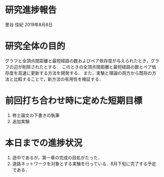 研究進捗報告
================
里谷 佳紀
2019年8月8日

# 研究全体の目的

グラフと全頂点間距離と最短経路の数およびペア依存度が与えられたとき，グラフの辺が削除されたとする．
このときの全頂点間距離と最短経路の数とペア依存度を高速に更新する方法を開発する．
また，実験と理論の両方から既存の方法と比較することで，新方法の有用性を検証する．

# 前回打ち合わせ時に定めた短期目標

1.  修士論文の下書きの執筆
2.  追加実験

# 本日までの進捗状況

1.  途中であるが，第一章の完成の目処がたった．
2.  道路ネットワークを対象とする実験を行っている．8月下旬に完了する予定である．
